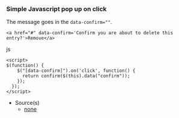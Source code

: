 ### Simple Javascript pop up on click

The message goes in the `data-confirm=""`.

```
<a href="#" data-confirm='Confirm you are about to delete this entry?'>Remove</a>
```

js

```
<script>
$(function() {
    $("[data-confirm]").on('click', function() {
      return confirm($(this).data("confirm"));
    });
  });
</script>
```

- Source(s)
  - [none](#)
